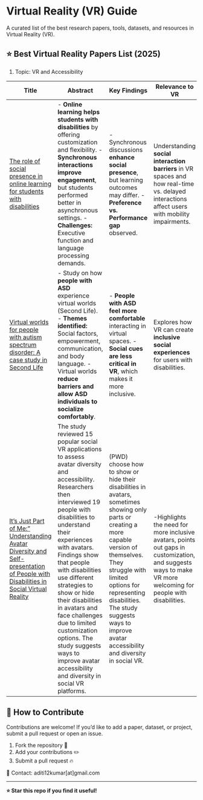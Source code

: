 # Virtual Reality (VR) Guide

A curated list of the best research papers, tools, datasets, and resources in Virtual Reality (VR).

## :star: Best Virtual Reality Papers List (2025)

1. Topic: VR and Accessibility


| Title | Abstract | Key Findings | Relevance to VR |
|-------|----------|-------------|----------------|
| [The role of social presence in online learning for students with disabilities](https://www.sciencedirect.com/science/article/abs/pii/S0360131520300427) | - **Online learning helps students with disabilities** by offering customization and flexibility.  - **Synchronous interactions improve engagement**, but students performed better in asynchronous settings.  - **Challenges:** Executive function and language processing demands. | - Synchronous discussions **enhance social presence**, but learning outcomes may differ.  - **Preference vs. Performance gap** observed. | Understanding **social interaction barriers** in VR spaces and how real-time vs. delayed interactions affect users with mobility impairments. |
| [Virtual worlds for people with autism spectrum disorder: A case study in Second Life](https://www.researchgate.net/publication/277407201_Virtual_worlds_for_people_with_autism_spectrum_disorder_A_case_study_in_Second_Life) | - Study on how **people with ASD** experience virtual worlds (Second Life).  - **Themes identified:** Social factors, empowerment, communication, and body language.  - Virtual worlds **reduce barriers and allow ASD individuals to socialize comfortably**. | - **People with ASD feel more comfortable** interacting in virtual spaces.  - **Social cues are less critical in VR**, which makes it more inclusive. | Explores how VR can create **inclusive social experiences** for users with disabilities. |
| [It’s Just Part of Me:” Understanding Avatar Diversity and Self-presentation of People with Disabilities in Social Virtual Reality](https://arxiv.org/abs/2208.11170)| The study reviewed 15 popular social VR applications to assess avatar diversity and accessibility. Researchers then interviewed 19 people with disabilities to understand their experiences with avatars. Findings show that people with disabilities use different strategies to show or hide their disabilities in avatars and face challenges due to limited customization options. The study suggests ways to improve avatar accessibility and diversity in social VR platforms.| (PWD) choose how to show or hide their disabilities in avatars, sometimes showing only parts or creating a more capable version of themselves. They struggle with limited options for representing disabilities. The study suggests ways to improve avatar accessibility and diversity in social VR. | -Highlights the need for more inclusive avatars, points out gaps in customization, and suggests ways to make VR more welcoming for people with disabilities.


## 📝 How to Contribute
Contributions are welcome! If you’d like to add a paper, dataset, or project, submit a pull request or open an issue.

1. Fork the repository 🍴
2. Add your contributions ✏️
3. Submit a pull request 🔥

📧 Contact: aditi12kumar[at]gmail.com

---

**⭐ Star this repo if you find it useful!**


